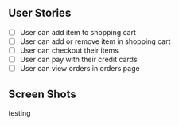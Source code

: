 ## User Stories
- [ ] User can add item to shopping cart
- [ ] User can add or remove item in shopping cart
- [ ] User can checkout their items
- [ ] User can pay with their credit cards
- [ ] User can view orders in orders page

## Screen Shots

testing